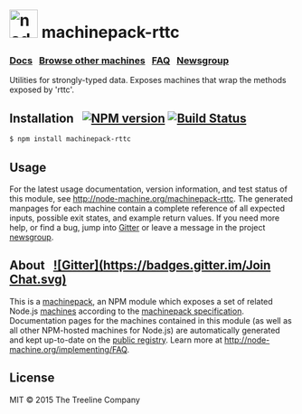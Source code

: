 <h1>
  <a href="http://node-machine.org" title="Node-Machine public registry"><img alt="node-machine logo" title="Node-Machine Project" src="http://node-machine.org/images/machine-anthropomorph-for-white-bg.png" width="50" /></a>
  machinepack-rttc
</h1>

### [Docs](http://node-machine.org/machinepack-rttc) &nbsp; [Browse other machines](http://node-machine.org/machinepacks) &nbsp;  [FAQ](http://node-machine.org/implementing/FAQ)  &nbsp;  [Newsgroup](https://groups.google.com/forum/?hl=en#!forum/node-machine)

Utilities for strongly-typed data.  Exposes machines that wrap the methods exposed by 'rttc'.


## Installation &nbsp; [![NPM version](https://badge.fury.io/js/machinepack-rttc.svg)](http://badge.fury.io/js/machinepack-rttc) [![Build Status](https://travis-ci.org/treelinehq/machinepack-rttc.png?branch=master)](https://travis-ci.org/treelinehq/machinepack-rttc)

```sh
$ npm install machinepack-rttc
```

## Usage

For the latest usage documentation, version information, and test status of this module, see <a href="http://node-machine.org/machinepack-rttc" title="Utilities for strongly-typed data.  Exposes machines that wrap the methods exposed by 'rttc'. (for node.js)">http://node-machine.org/machinepack-rttc</a>.  The generated manpages for each machine contain a complete reference of all expected inputs, possible exit states, and example return values.  If you need more help, or find a bug, jump into [Gitter](https://gitter.im/node-machine/general) or leave a message in the project [newsgroup](https://groups.google.com/forum/?hl=en#!forum/node-machine).

## About  &nbsp; [![Gitter](https://badges.gitter.im/Join Chat.svg)](https://gitter.im/node-machine/general?utm_source=badge&utm_medium=badge&utm_campaign=pr-badge&utm_content=badge)

This is a [machinepack](http://node-machine.org/machinepacks), an NPM module which exposes a set of related Node.js [machines](http://node-machine.org/spec/machine) according to the [machinepack specification](http://node-machine.org/spec/machinepack).
Documentation pages for the machines contained in this module (as well as all other NPM-hosted machines for Node.js) are automatically generated and kept up-to-date on the <a href="http://node-machine.org" title="Public machine registry for Node.js">public registry</a>.
Learn more at <a href="http://node-machine.org/implementing/FAQ" title="Machine Project FAQ (for implementors)">http://node-machine.org/implementing/FAQ</a>.

## License

MIT &copy; 2015 The Treeline Company

